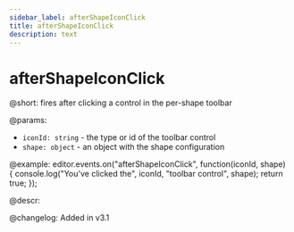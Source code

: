 ```yaml
---
sidebar_label: afterShapeIconClick
title: afterShapeIconClick
description: text
---
```


# afterShapeIconClick

@short:
fires after clicking a control in the per-shape toolbar

@params:
- `iconId: string` - the type or id of the toolbar control
- `shape: object` - an object with the shape configuration

@example:
editor.events.on("afterShapeIconClick", function(iconId, shape) {
    console.log("You've clicked the", iconId, "toolbar control", shape);
    return true;
});

@descr:

@changelog:
Added in v3.1